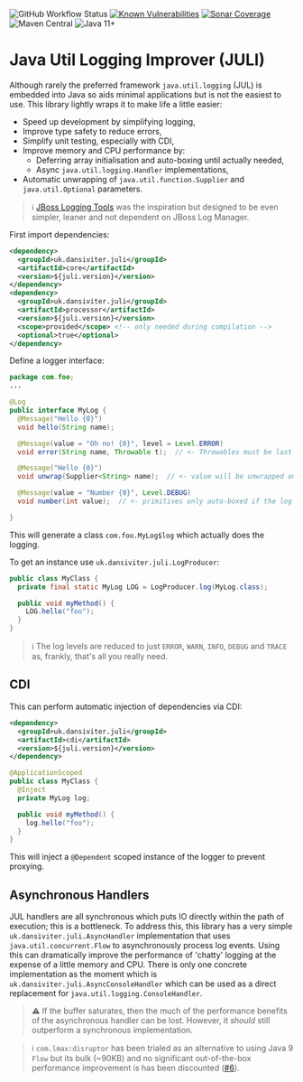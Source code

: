 ![GitHub Workflow Status](https://img.shields.io/github/workflow/status/dansiviter/juli/Java%20CI?style=flat-square) [![Known Vulnerabilities](https://snyk.io/test/github/dansiviter/juli/badge.svg?style=flat-square)](https://snyk.io/test/github/dansiviter/juli) [![Sonar Coverage](https://img.shields.io/sonar/coverage/dansiviter_juli?server=https%3A%2F%2Fsonarcloud.io&style=flat-square)](https://sonarcloud.io/dashboard?id=dansiviter_juli) ![Maven Central](https://img.shields.io/maven-central/v/uk.dansiviter.juli/juli-project?style=flat-square) ![Java 11+](https://img.shields.io/badge/-Java%2011%2B-informational?style=flat-square)


# Java Util Logging Improver (JULI) #

Although rarely the preferred framework `java.util.logging` (JUL) is embedded into Java so aids minimal applications but is not the easiest to use. This library lightly wraps it to make life a little easier:
* Speed up development by simplifying logging,
* Improve type safety to reduce errors,
* Simplify unit testing, especially with CDI,
* Improve memory and CPU performance by:
  * Deferring array initialisation and auto-boxing until actually needed,
  * Async `java.util.logging.Handler` implementations,
* Automatic unwrapping of `java.util.function.Supplier` and `java.util.Optional` parameters.

> :information_source: [JBoss Logging Tools](https://github.com/jboss-logging/jboss-logging-tools) was the inspiration but designed to be even simpler, leaner and not dependent on JBoss Log Manager.

First import dependencies:

```xml
<dependency>
  <groupId>uk.dansiviter.juli</groupId>
  <artifactId>core</artifactId>
  <version>${juli.version}</version>
</dependency>
<dependency>
  <groupId>uk.dansiviter.juli</groupId>
  <artifactId>processor</artifactId>
  <version>${juli.version}</version>
  <scope>provided</scope> <!-- only needed during compilation -->
  <optional>true</optional>
</dependency>
```

Define a logger interface:
```java
package com.foo;
...

@Log
public interface MyLog {
  @Message("Hello {0}")
  void hello(String name);

  @Message(value = "Oh no! {0}", level = Level.ERROR)
  void error(String name, Throwable t);  // <- Throwables must be last parameter

  @Message("Hello {0}")
  void unwrap(Supplier<String> name);  // <- value will be unwrapped on the calling thread

  @Message(value = "Number {0}", Level.DEBUG)
  void number(int value);  // <- primitives only auto-boxed if the log level is consumed

}
```

This will generate a class `com.foo.MyLog$log` which actually does the logging.

To get an instance use `uk.dansiviter.juli.LogProducer`:
```java
public class MyClass {
  private final static MyLog LOG = LogProducer.log(MyLog.class);

  public void myMethod() {
    LOG.hello("foo");
  }
}
```

> :information_source: The log levels are reduced to just `ERROR`, `WARN`, `INFO`, `DEBUG` and `TRACE` as, frankly, that's all you really need.

## CDI ##

This can perform automatic injection of dependencies via CDI:

```xml
<dependency>
  <groupId>uk.dansiviter.juli</groupId>
  <artifactId>cdi</artifactId>
  <version>${juli.version}</version>
</dependency>
```

```java
@ApplicationScoped
public class MyClass {
  @Inject
  private MyLog log;

  public void myMethod() {
    log.hello("foo");
  }
}
```

This will inject a `@Dependent` scoped instance of the logger to prevent proxying.


## Asynchronous Handlers ##

JUL handlers are all synchronous which puts IO directly within the path of execution; this is a bottleneck. To address this, this library has a very simple `uk.dansiviter.juli.AsyncHandler` implementation that uses `java.util.concurrent.Flow` to asynchronously process log events. Using this can dramatically improve the performance of 'chatty' logging at the expense of a little memory and CPU. There is only one concrete implementation as the moment which is `uk.dansiviter.juli.AsyncConsoleHandler` which can be used as a direct replacement for `java.util.logging.ConsoleHandler`.

> :warning: If the buffer saturates, then the much of the performance benefits of the asynchronous handler can be lost. However, it _should_ still outperform a synchronous implementation.

> :information_source: `com.lmax:disruptor` has been trialed as an alternative to using Java 9 `Flow` but its bulk (~90KB) and no significant out-of-the-box performance improvement is has been discounted ([#6](../../issues/6)).
